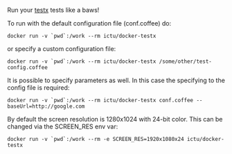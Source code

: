 Run your [testx](http://testx.io/testx) tests like a baws!

To run with the default configuration file (conf.coffee) do:

```
docker run -v `pwd`:/work --rm ictu/docker-testx
```

or specify a custom configuration file:

```
docker run -v `pwd`:/work --rm ictu/docker-testx /some/other/test-config.coffee
```

It is possible to specify parameters as well. In this case the specifying to the config file is required:

```
docker run -v `pwd`:/work --rm ictu/docker-testx conf.coffee --baseUrl=http://google.com
```

By default the screen resolution is 1280x1024 with 24-bit color. This can be changed via the SCREEN_RES env var:

```
docker run -v `pwd`:/work --rm -e SCREEN_RES=1920x1080x24 ictu/docker-testx
```
